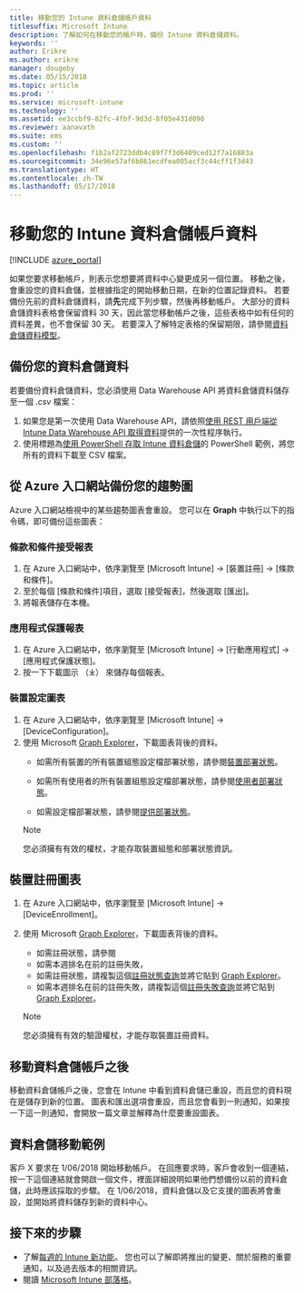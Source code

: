 ```yaml
---
title: 移動您的 Intune 資料倉儲帳戶資料
titlesuffix: Microsoft Intune
description: 了解如何在移動您的帳戶時，備份 Intune 資料倉儲資料。
keywords: ''
author: Erikre
ms.author: erikre
manager: dougeby
ms.date: 05/15/2018
ms.topic: article
ms.prod: ''
ms.service: microsoft-intune
ms.technology: ''
ms.assetid: ee3ccbf9-82fc-4fbf-9d3d-8f05e431d090
ms.reviewer: aanavath
ms.suite: ems
ms.custom: ''
ms.openlocfilehash: f1b2af2723ddb4c89f7f3d6409ced12f7a16883a
ms.sourcegitcommit: 34e96e57af6b861ecdfea085acf3c44cff1f3d43
ms.translationtype: HT
ms.contentlocale: zh-TW
ms.lasthandoff: 05/17/2018
---
```

# <a name="move-your-intune-data-warehouse-account-data"></a>移動您的 Intune 資料倉儲帳戶資料 

[!INCLUDE [azure_portal](./includes/azure_portal.md)]

如果您要求移動帳戶，則表示您想要將資料中心變更成另一個位置。 移動之後，會重設您的資料倉儲，並根據指定的開始移動日期，在新的位置記錄資料。 若要備份先前的資料倉儲資料，請**先**完成下列步驟，然後再移動帳戶。 大部分的資料倉儲資料表格會保留資料 30 天，因此當您移動帳戶之後，這些表格中如有任何的資料差異，也不會保留 30 天。 若要深入了解特定表格的保留期限，請參閱[資料倉儲資料模型](reports-ref-data-model.md)。 

## <a name="back-up-your-data-warehouse-data"></a>備份您的資料倉儲資料 

若要備份資料倉儲資料，您必須使用 Data Warehouse API 將資料倉儲資料儲存至一個 *.csv* 檔案：  

1. 如果您是第一次使用 Data Warehouse API，請依照[使用 REST 用戶端從 Intune Data Warehouse API 取得資料](reports-proc-data-rest.md)提供的一次性程序執行。
2. 使用標題為[使用 PowerShell 存取 Intune 資料倉儲](https://github.com/Microsoft/Intune-Data-Warehouse/tree/master/Samples/PowerShell)的 PowerShell 範例，將您所有的資料下載至 CSV 檔案。 

## <a name="back-up-your-trend-charts-from-the-azure-portal"></a>從 Azure 入口網站備份您的趨勢圖

Azure 入口網站檢視中的某些趨勢圖表會重設。 您可以在 **Graph** 中執行以下的指令碼，即可備份這些圖表：   

### <a name="terms--conditions-acceptance-reports"></a>條款和條件接受報表
1. 在 Azure 入口網站中，依序瀏覽至 [Microsoft Intune] -> [裝置註冊] -> [條款和條件]。
2. 至於每個 [條款和條件]項目，選取 [接受報表]，然後選取 [匯出]。
3. 將報表儲存在本機。
 
### <a name="app-protection-reports"></a>應用程式保護報表  
1. 在 Azure 入口網站中，依序瀏覽至 [Microsoft Intune] -> [行動應用程式] -> [應用程式保護狀態]。
2. 按一下下載圖示 （⤓） 來儲存每個報表。

### <a name="device-configuration-charts"></a>裝置設定圖表 
1. 在 Azure 入口網站中，依序瀏覽至 [Microsoft Intune] -> [DeviceConfiguration]。
2. 使用 Microsoft [Graph Explorer](https://developer.microsoft.com/graph/graph-explorer)，下載圖表背後的資料。 
    - 如需所有裝置的所有裝置組態設定檔部署狀態，請參閱[裝置部署狀態](https://graph.microsoft.com/beta/reports/deviceConfigurationDeviceActivity/content)。

    - 如需所有使用者的所有裝置組態設定檔部署狀態，請參閱[使用者部署狀態](https://graph.microsoft.com/beta/reports/deviceConfigurationUserActivity/content)。

    - 如需設定檔部署狀態，請參閱[提供部署狀態](https://graph.microsoft.com/beta/deviceManagement/deviceConfigurations?$select=id,displayName,lastModifiedDateTime,deviceStatusOverview&$expand=deviceStatusOverview)。
  
    > [!NOTE]
    > 您必須擁有有效的權杖，才能存取裝置組態和部署狀態資訊。

## <a name="device-enrollment-charts"></a>裝置註冊圖表
1. 在 Azure 入口網站中，依序瀏覽至 [Microsoft Intune] -> [DeviceEnrollment]。
2. 使用 Microsoft [Graph Explorer](https://developer.microsoft.com/graph/graph-explorer)，下載圖表背後的資料。
    - 如需註冊狀態，請參閱 
    - 如需本週排名在前的註冊失敗， 
    - 如需註冊狀態，請複製這個[註冊狀態查詢](https://graph.microsoft.com/beta/reports/managedDeviceEnrollmentFailureTrends()/content)並將它貼到 [Graph Explorer](https://developer.microsoft.com/graph/graph-explorer)。
    - 如需本週排名在前的註冊失敗，請複製這個[註冊失敗查詢](https://graph.microsoft.com/beta/reports/managedDeviceEnrollmentTopFailures(period=null)/content)並將它貼到 [Graph Explorer](https://developer.microsoft.com/graph/graph-explorer)。

    > [!NOTE]
    > 您必須擁有有效的驗證權杖，才能存取裝置註冊資料。 

## <a name="after-a-data-warehouse-account-move"></a>移動資料倉儲帳戶之後

移動資料倉儲帳戶之後，您會在 Intune 中看到資料倉儲已重設，而且您的資料現在是儲存到新的位置。 圖表和匯出選項會重設，而且您會看到一則通知，如果按一下這一則通知，會開放一篇文章並解釋為什麼要重設圖表。  

## <a name="data-warehouse-move-example"></a>資料倉儲移動範例 

客戶 X 要求在 1/06/2018 開始移動帳戶。 在回應要求時，客戶會收到一個連結，按一下這個連結就會開啟一個文件，裡面詳細說明如果他們想備份以前的資料倉儲，此時應該採取的步驟。 在 1/06/2018，資料倉儲以及它支援的圖表將會重設，並開始將資料儲存到新的資料中心。 

## <a name="next-steps"></a>接下來的步驟

 - 了解[每週的 Intune 新功能](whats-new.md)。 您也可以了解即將推出的變更、關於服務的重要通知，以及過去版本的相關資訊。
 - 閱讀 [Microsoft Intune 部落格](http://go.microsoft.com/fwlink/?LinkID=273882)。
